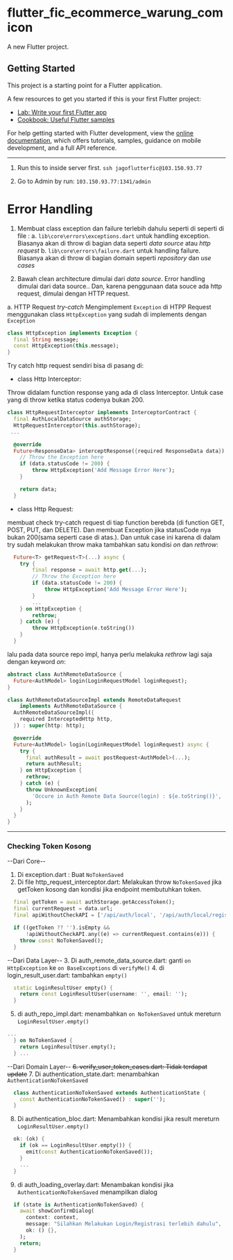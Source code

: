 # flutter_fic_ecommerce_warung_comicon

A new Flutter project.

## Getting Started

This project is a starting point for a Flutter application.

A few resources to get you started if this is your first Flutter project:

- [Lab: Write your first Flutter app](https://docs.flutter.dev/get-started/codelab)
- [Cookbook: Useful Flutter samples](https://docs.flutter.dev/cookbook)

For help getting started with Flutter development, view the
[online documentation](https://docs.flutter.dev/), which offers tutorials,
samples, guidance on mobile development, and a full API reference.

-----------------------------------------
1. Run this to inside server first.
`ssh jagoflutterfic@103.150.93.77`

2. Go to Admin by run:
`103.150.93.77:1341/admin`

# Error Handling
1. Membuat class exception dan failure terlebih dahulu seperti di seperti di file : 
a. `lib\core\errors\exceptions.dart` untuk handling exception. Biasanya akan di throw di bagian data seperti _data source_ atau _http request_
b. `lib\core\errors\failure.dart` untuk handling failure. Biasanya akan di throw di bagian domain seperti _repository_ dan _use cases_ 

2. Bawah clean architecture dimulai dari _data source_. Error handling dimulai dari data source.. Dan, karena penggunaan data souce ada http request, dimulai dengan HTTP request.

a. HTTP Request _try-catch_
Mengimplement `Exception` di HTPP Request menggunakan class `HttpException` yang sudah di implements dengan `Exception`

```dart
class HttpException implements Exception {
  final String message;
  const HttpException(this.message);
}
```

Try catch http request sendiri bisa di pasang di:

- class Http Interceptor: 

Throw didalam function response yang ada di class Interceptor. Untuk case yang di throw ketika status codenya bukan 200.

```dart
class HttpRequestInterceptor implements InterceptorContract {
  final AuthLocalDataSource authStorage;
  HttpRequestInterceptor(this.authStorage);
 ...

  @override
  Future<ResponseData> interceptResponse({required ResponseData data}) async {
    // Throw the Exception here
    if (data.statusCode != 200) {
        throw HttpException('Add Message Error Here');
    }

    return data;
  }
```

- class Http Request:

membuat check try-catch request di tiap function berebda (di function GET, POST, PUT, dan DELETE). Dan membuat Exception jika statusCode nya bukan 200(sama seperti case di atas.). Dan untuk case ini karena di dalam try sudah melakukan throw maka tambahkan satu kondisi _on_ dan _rethrow_:

```dart
  Future<T> getRequest<T>(...) async {
    try {
        final response = await http.get(...);
        // Throw the Exception here
        if (data.statusCode != 200) {
            throw HttpException('Add Message Error Here');
        }
        ...
    } on HttpException {
        rethrow;
    } catch (e) {
        throw HttpException(e.toString())
    }
  }
```

lalu pada data source repo impl, hanya perlu melakuka _rethrow_ lagi saja dengan keyword _on_:
```dart
abstract class AuthRemoteDataSource {
  Future<AuthModel> login(LoginRequestModel loginRequest);
}

class AuthRemoteDataSourceImpl extends RemoteDataRequest
    implements AuthRemoteDataSource {
  AuthRemoteDataSourceImpl({
    required InterceptedHttp http,
  }) : super(http: http);

  @override
  Future<AuthModel> login(LoginRequestModel loginRequest) async {
    try {
      final authResult = await postRequest<AuthModel>(...);
      return authResult;
    } on HttpException {
      rethrow;
    } catch (e) {
      throw UnknownException(
        'Occure in Auth Remote Data Source(login) : ${e.toString()}',
      );
    }
  }
}
```

-----------------------
### Checking Token Kosong
--Dari Core--
1. Di exception.dart : Buat `NoTokenSaved`
2. Di file http_request_interceptor.dart: Melakukan throw `NoTokenSaved` jika getToken kosong dan kondisi jika endpoint membutuhkan token.
```dart
  final getToken = await authStorage.getAccessToken();
  final currentRequest = data.url;
  final apiWithoutCheckAPI = ['/api/auth/local', '/api/auth/local/register'];

  if ((getToken ?? '').isEmpty &&
      !apiWithoutCheckAPI.any((e) => currentRequest.contains(e))) {
    throw const NoTokenSaved();
  }
```
--Dari Data Layer--
3. Di auth_remote_data_source.dart: ganti `on HttpException` ke `on BaseExceptions` di `verifyMe()`
4. di login_result_user.dart: tambahkan `empty()`
```dart
  static LoginResultUser empty() {
    return const LoginResultUser(username: '', email: '');
  }
```
5. di auth_repo_impl.dart: menambahkan `on NoTokenSaved` untuk mereturn 
`LoginResultUser.empty()`
```dart
...
  } on NoTokenSaved {
    return LoginResultUser.empty();
  } ...
```
--Dari Domain Layer--
~~6. verify_user_token_cases.dart: Tidak terdapat update~~
7. Di authentication_state.dart: menambahkan `AuthenticationNoTokenSaved`
```dart
  class AuthenticationNoTokenSaved extends AuthenticationState {
    const AuthenticationNoTokenSaved() : super('');
  }
```
8. Di authentication_bloc.dart: Menambahkan kondisi jika result mereturn `LoginResultUser.empty()`
```dart
  ok: (ok) {
    if (ok == LoginResultUser.empty()) {
      emit(const AuthenticationNoTokenSaved());
    }
    ...
  }
```
9. di auth_loading_overlay.dart: Menambakan kondisi jika `AuthenticationNoTokenSaved` menampilkan dialog
```dart
  if (state is AuthenticationNoTokenSaved) {
    await showConfirmDialog(
      context: context,
      message: "Silahkan Melakukan Login/Registrasi terlebih dahulu",
      ok: () {},
    );
    return;
  }
```